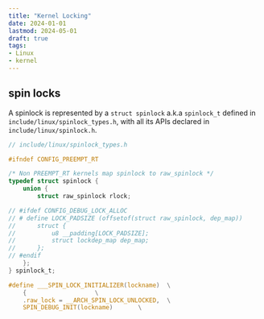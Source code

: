 ```yaml
---
title: "Kernel Locking"
date: 2024-01-01
lastmod: 2024-05-01
draft: true
tags:
- Linux
- kernel
---
```


## spin locks

A spinlock is represented by a `struct spinlock` a.k.a `spinlock_t` defined in `include/linux/spinlock_types.h`, with all its APIs declared in `include/linux/spinlock.h`.

```c
// include/linux/spinlock_types.h

#ifndef CONFIG_PREEMPT_RT

/* Non PREEMPT_RT kernels map spinlock to raw_spinlock */
typedef struct spinlock {
	union {
		struct raw_spinlock rlock;

// #ifdef CONFIG_DEBUG_LOCK_ALLOC
// # define LOCK_PADSIZE (offsetof(struct raw_spinlock, dep_map))
// 		struct {
// 			u8 __padding[LOCK_PADSIZE];
// 			struct lockdep_map dep_map;
// 		};
// #endif
	};
} spinlock_t;

#define ___SPIN_LOCK_INITIALIZER(lockname)	\
	{					\
	.raw_lock = __ARCH_SPIN_LOCK_UNLOCKED,	\
	SPIN_DEBUG_INIT(lockname)		\
